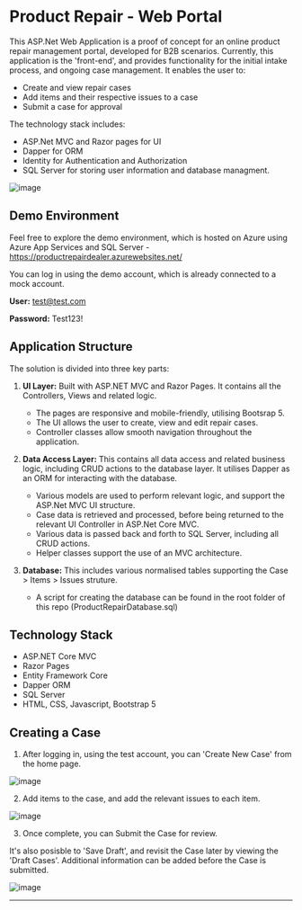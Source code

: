 # Product Repair - Web Portal

This ASP.Net Web Application is a proof of concept for an online product repair management portal, developed for B2B scenarios. Currently, this application is the 'front-end', and provides functionality for the initial intake process, and ongoing case management. It enables the user to:
  - Create and view repair cases
  - Add items and their respective issues to a case
  - Submit a case for approval
  
The technology stack includes:
  - ASP.Net MVC and Razor pages for UI
  - Dapper for ORM
  - Identity for Authentication and Authorization
  - SQL Server for storing user information and database managment.

![image](https://github.com/MikeNolan678/Product-Repair/assets/50291390/65401ced-e424-4e27-acce-2f1129e4fba6)


## Demo Environment
Feel free to explore the demo environment, which is hosted on Azure using Azure App Services and SQL Server - https://productrepairdealer.azurewebsites.net/

You can log in using the demo account, which is already connected to a mock account.
    
**User:** test@test.com

**Password:** Test123!

## Application Structure
The solution is divided into three key parts:

1. **UI Layer:** Built with ASP.NET MVC and Razor Pages. It contains all the Controllers, Views and related logic.

    - The pages are responsive and mobile-friendly, utilising Bootsrap 5.
    - The UI allows the user to create, view and edit repair cases.
    - Controller classes allow smooth navigation throughout the application.

2. **Data Access Layer:** This contains all data access and related business logic, including CRUD actions to the database layer. It utilises Dapper as an ORM for interacting with the database.

    - Various models are used to perform relevant logic, and support the ASP.Net MVC UI structure.
    - Case data is retrieved and processed, before being returned to the relevant UI Controller in ASP.Net Core MVC.
    - Various data is passed back and forth to SQL Server, including all CRUD actions.
    - Helper classes support the use of an MVC architecture.
      
4. **Database:** This includes various normalised tables supporting the Case > Items > Issues struture.

   - A script for creating the database can be found in the root folder of this repo (ProductRepairDatabase.sql) 
   

## Technology Stack

- ASP.NET Core MVC
- Razor Pages
- Entity Framework Core
- Dapper ORM
- SQL Server
- HTML, CSS, Javascript, Bootstrap 5

## Creating a Case
1. After logging in, using the test account, you can 'Create New Case' from the home page.

![image](https://github.com/MikeNolan678/Product-Repair/assets/50291390/7f88aa91-26e6-4d49-9ef4-4bd3f441f284)

2. Add items to the case, and add the relevant issues to each item. 

![image](https://github.com/MikeNolan678/Product-Repair/assets/50291390/1176289d-1a5f-4464-b623-ffc2d9dda05a)

3. Once complete, you can Submit the Case for review.

It's also posisble to 'Save Draft', and revisit the Case later by viewing the 'Draft Cases'. Additional information can be added before the Case is submitted.

![image](https://github.com/MikeNolan678/Product-Repair/assets/50291390/a2a11f9d-72c6-488a-a191-af4a9404d02e)

   
<hr />

